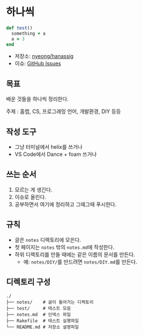 # 하나씩

```ruby
def test()
  something + a
  a = 3
end
```

- 저장소: [nyeong/hanassig](https://github.com/nyeong/hanassig)
- 이슈: [GitHub Issues](https://github.com/nyeong/hanassig/issues)

## 목표

배운 것들을 하나씩 정리한다.

주제 : 홈랩, CS, 프로그래밍 언어, 개발환경, DIY 등등

## 작성 도구

- 그냥 터미널에서 helix를 쓰거나
- VS Code에서 Dance + foam 쓰거나

## 쓰는 순서

1. 모르는 게 생긴다.
2. 이슈로 올린다.
3. 공부하면서 여기에 정리하고 그때그때 푸시한다.

## 규칙

- 글은 `notes` 디렉토리에 모은다.
- 첫 페이지는 `notes` 밖의 `notes.md`에 작성한다.
- 하위 디렉토리를 만들 때에는 같은 이름의 문서를 만든다.
  - 예: `notes/DIY/`를 만드려면 `notes/DIY.md`를 만든다.

## 디렉토리 구성

```
./
├── notes/    # 글이 들어가는 디렉토리
├── test/     # 테스트 모음
├── notes.md  # 인덱스 파일
├── Rakefile  # 테스트 실행파일
└── README.md # 저장소 설명파일
```